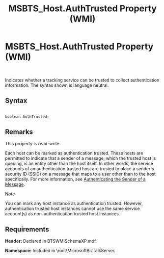 ﻿---
title: MSBTS_Host.AuthTrusted Property (WMI)
TOCTitle: MSBTS_Host.AuthTrusted Property (WMI)
ms:assetid: a5cdb4fc-aa4d-4b27-845d-d93b4dc590c6
ms:mtpsurl: https://msdn.microsoft.com/library/Aa577897(v=BTS.80)
ms:contentKeyID: 51530294
ms.date: 08/30/2017
mtps_version: v=BTS.80
---

# MSBTS\_Host.AuthTrusted Property (WMI)

 

Indicates whether a tracking service can be trusted to collect authentication information. The syntax shown is language neutral.

## Syntax

```C#
  
boolean AuthTrusted;  
```

## Remarks

This property is read-write.

Each host can be marked as authentication trusted. These hosts are permitted to indicate that a sender of a message, which the trusted host is queuing, is an entity other than the host itself. In other words, the service accounts of an authentication trusted host are trusted to place a sender's security ID (SSID) on a message that maps to a user other than to the host specifically. For more information, see [Authenticating the Sender of a Message](https://msdn.microsoft.com/library/aa561080\(v=bts.80\)).


> [!NOTE]
> <P>You can mark any host instance as authentication trusted. However, authentication trusted host instances cannot use the same service account(s) as non-authentication trusted host instances.</P>



## Requirements

**Header:** Declared in BTSWMISchemaXP.mof.

**Namespace:** Included in \\root\\MicrosoftBizTalkServer.

